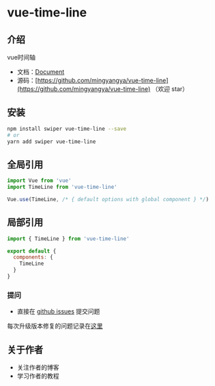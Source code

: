 # vue-time-line

## 介绍

vue时间轴

- 文档：[Document](./README.md)
- 源码：[https://github.com/mingyangya/vue-time-line](https://github.com/mingyangya/vue-time-line) （欢迎 star）

## 安装

```bash
npm install swiper vue-time-line --save
# or
yarn add swiper vue-time-line
```

## 全局引用

```javascript
import Vue from 'vue'
import TimeLine from 'vue-time-line'

Vue.use(TimeLine, /* { default options with global component } */)
```

## 局部引用

```javascript
import { TimeLine } from 'vue-time-line'

export default {
  components: {
    TimeLine
  }
}
```

### 提问

- 直接在 [github issues](https://github.com/mingyangya/vue-time-line/issues) 提交问题

每次升级版本修复的问题记录在[这里](./ISSUE.md)

## 关于作者

- 关注作者的博客 
- 学习作者的教程

